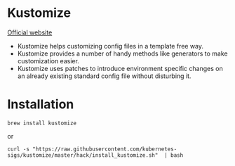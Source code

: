# Kustomize

[Official website](https://kustomize.io)

* Kustomize helps customizing config files in a template free way.
* Kustomize provides a number of handy methods like generators to make customization easier.
* Kustomize uses patches to introduce environment specific changes on an already existing standard config file without disturbing it.

# Installation

```
brew install kustomize
```

or 

```
curl -s "https://raw.githubusercontent.com/kubernetes-sigs/kustomize/master/hack/install_kustomize.sh"  | bash
```
